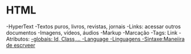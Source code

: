 # HTML
-HyperText
    -Textos puros, livros, revistas, jornais
    -Links: acessar outros documentos
    -Imagens, vídeos, áudios
-Markup
    -Marcação
    -Tags: <a> Link </a>
    -Atributos: <a href="htttps//rocketseat.com.br">
    -globais: Id, Class,...
-Language
    -Linguagens
    -Sintaxe:Maneiira de escrveer